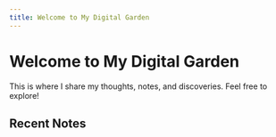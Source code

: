 ```yaml
---
title: Welcome to My Digital Garden
---
```


# Welcome to My Digital Garden

This is where I share my thoughts, notes, and discoveries. Feel free to explore!

## Recent Notes
